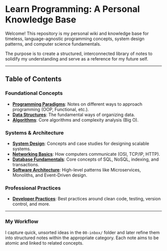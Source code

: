 # Learn Programming: A Personal Knowledge Base

Welcome! This repository is my personal wiki and knowledge base for timeless, language-agnostic programming concepts, system design patterns, and computer science fundamentals.

The purpose is to create a structured, interconnected library of notes to solidify my understanding and serve as a reference for my future self.

---

## Table of Contents

### Foundational Concepts
* **[Programming Paradigms](./01-programming-paradigms/)**: Notes on different ways to approach programming (OOP, Functional, etc.).
* **[Data Structures](./02-data-structures/)**: The fundamental ways of organizing data.
* **[Algorithms](./03-algorithms/)**: Core algorithms and complexity analysis (Big O).

### Systems & Architecture
* **[System Design](./04-system-design/)**: Concepts and case studies for designing scalable systems.
* **[Networking Basics](./05-networking-basics/)**: How computers communicate (OSI, TCP/IP, HTTP).
* **[Database Fundamentals](./06-database-fundamentals/)**: Core concepts of SQL, NoSQL, indexing, and transactions.
* **[Software Architecture](./07-software-architecture/)**: High-level patterns like Microservices, Monoliths, and Event-Driven design.

### Professional Practices
* **[Developer Practices](./08-developer-practices/)**: Best practices around clean code, testing, version control, and more.

---

### My Workflow
I capture quick, unsorted ideas in the `00-inbox/` folder and later refine them into structured notes within the appropriate category. Each note aims to be atomic and linked to related concepts.
